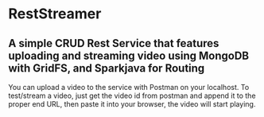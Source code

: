 # RestStreamer
<h2>A simple CRUD Rest Service that features uploading and streaming video using MongoDB with GridFS, and Sparkjava for Routing </h2>
You can upload a video to the service with Postman on your localhost. To test/stream a video, just get the video id from 
postman and append it to the proper end URL, then paste it into your browser, the video
will start playing. 
